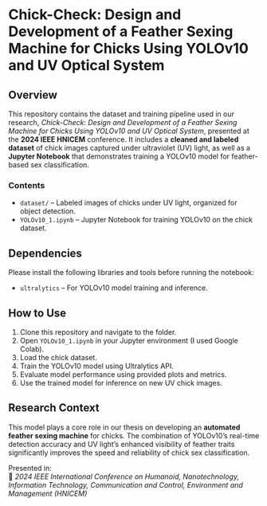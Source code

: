 # Chick-Check: Design and Development of a Feather Sexing Machine for Chicks Using YOLOv10 and UV Optical System

## Overview  
This repository contains the dataset and training pipeline used in our research, *Chick-Check: Design and Development of a Feather Sexing Machine for Chicks Using YOLOv10 and UV Optical System*, presented at the **2024 IEEE HNICEM** conference.
It includes a **cleaned and labeled dataset** of chick images captured under ultraviolet (UV) light, as well as a **Jupyter Notebook** that demonstrates training a YOLOv10 model for feather-based sex classification.

### Contents  
- `dataset/` – Labeled images of chicks under UV light, organized for object detection.  
- `YOLOv10_1.ipynb` – Jupyter Notebook for training YOLOv10 on the chick dataset.  

## Dependencies  
Please install the following libraries and tools before running the notebook:
- `ultralytics` – For YOLOv10 model training and inference.  

## How to Use  
1. Clone this repository and navigate to the folder.  
2. Open `YOLOv10_1.ipynb` in your Jupyter environment (I used Google Colab).  
3. Load the chick dataset.  
4. Train the YOLOv10 model using Ultralytics API.  
5. Evaluate model performance using provided plots and metrics.  
6. Use the trained model for inference on new UV chick images.

## Research Context  
This model plays a core role in our thesis on developing an **automated feather sexing machine** for chicks. The combination of YOLOv10’s real-time detection accuracy and UV light’s enhanced visibility of feather traits significantly improves the speed and reliability of chick sex classification.  

Presented in:  
🔬 *2024 IEEE International Conference on Humanoid, Nanotechnology, Information Technology, Communication and Control, Environment and Management (HNICEM)*
